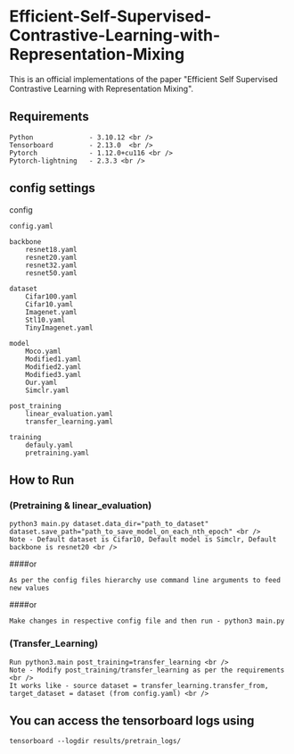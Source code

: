 # Efficient-Self-Supervised-Contrastive-Learning-with-Representation-Mixing
This is an official implementations of the paper "Efficient Self Supervised Contrastive Learning with Representation Mixing".

## Requirements

    Python              - 3.10.12 <br />
    Tensorboard         - 2.13.0  <br />
    Pytorch             - 1.12.0+cu116 <br />
    Pytorch-lightning   - 2.3.3 <br />

## config settings

 config

    config.yaml

    backbone
        resnet18.yaml
        resnet20.yaml
        resnet32.yaml
        resnet50.yaml

    dataset
        Cifar100.yaml
        Cifar10.yaml
        Imagenet.yaml
        Stl10.yaml
        TinyImagenet.yaml

    model
        Moco.yaml
        Modified1.yaml
        Modified2.yaml
        Modified3.yaml
        Our.yaml
        Simclr.yaml

    post_training
        linear_evaluation.yaml
        transfer_learning.yaml

    training
        defauly.yaml
        pretraining.yaml

## How to Run

### (Pretraining & linear_evaluation)
    
    python3 main.py dataset.data_dir="path_to_dataset" dataset.save_path="path_to_save_model_on_each_nth_epoch" <br />
    Note - Default dataset is Cifar10, Default model is Simclr, Default backbone is resnet20 <br />

####or 

    As per the config files hierarchy use command line arguments to feed new values

####or

    Make changes in respective config file and then run - python3 main.py

### (Transfer_Learning)

    Run python3.main post_training=transfer_learning <br />
    Note - Modify post_training/transfer_learning as per the requirements <br />
    It works like - source dataset = transfer_learning.transfer_from, target_dataset = dataset (from config.yaml) <br />

## You can access the tensorboard logs using

    tensorboard --logdir results/pretrain_logs/

